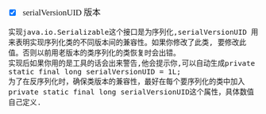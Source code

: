 <span  style="font-family: Simsun,serif; font-size: 17px; ">

- [x] serialVersionUID 版本

~~~
实现java.io.Serializable这个接口是为序列化,serialVersionUID 用来表明实现序列化类的不同版本间的兼容性。如果你修改了此类, 要修改此值。否则以前用老版本的类序列化的类恢复时会出错。
实现后如果你用的是工具的话会出来警告,他会提示你,可以自动生成private static final long serialVersionUID = 1L;
为了在反序列化时，确保类版本的兼容性，最好在每个要序列化的类中加入private static final long serialVersionUID这个属性，具体数值自己定义.
~~~

</span>
